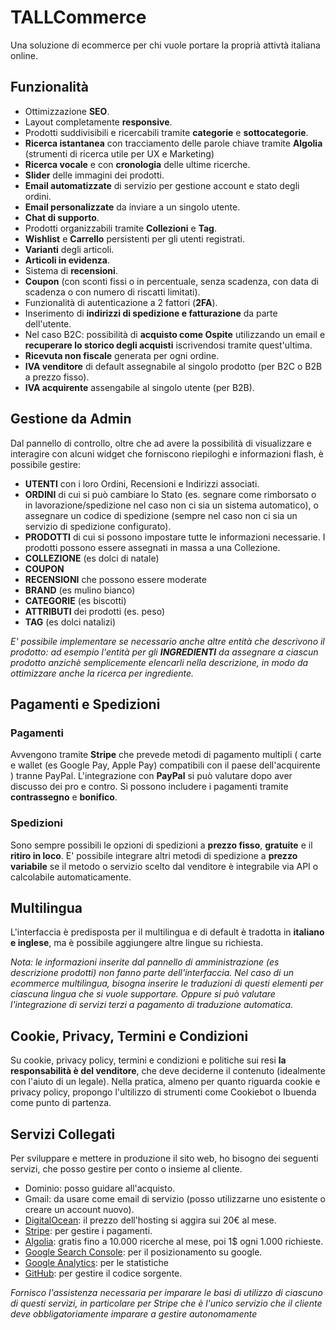 # TALLCommerce
Una soluzione di ecommerce per chi vuole portare la proprià attivtà italiana online.

## Funzionalità
* Ottimizzazione **SEO**.
* Layout completamente **responsive**.
* Prodotti suddivisibili e ricercabili tramite **categorie** e **sottocategorie**.
* **Ricerca istantanea** con tracciamento delle parole chiave tramite **Algolia** (strumenti di ricerca utile per UX e Marketing)
* **Ricerca vocale** e con **cronologia** delle ultime ricerche.
* **Slider** delle immagini dei prodotti.
* **Email automatizzate** di servizio per gestione account e stato degli ordini.
* **Email personalizzate** da inviare a un singolo utente.
* **Chat di supporto**.
* Prodotti organizzabili tramite **Collezioni** e **Tag**.
* **Wishlist** e **Carrello** persistenti per gli utenti registrati.
* **Varianti** degli articoli.
* **Articoli in evidenza**.
* Sistema di **recensioni**.
* **Coupon** (con sconti fissi o in percentuale, senza scadenza, con data di scadenza o con numero di riscatti limitati).
* Funzionalità di autenticazione a 2 fattori (**2FA**).
* Inserimento di **indirizzi di spedizione e fatturazione** da parte dell'utente. 
* Nel caso B2C: possibilità di **acquisto come Ospite** utilizzando un email e **recuperare lo storico degli acquisti** iscrivendosi tramite quest'ultima.
* **Ricevuta non fiscale** generata per ogni ordine.
* **IVA venditore** di default assegnabile al singolo prodotto (per B2C o B2B a prezzo fisso).
* **IVA acquirente** assengabile al singolo utente (per B2B).

## Gestione da Admin
Dal pannello di controllo, oltre che ad avere la possibilità di visualizzare e interagire con alcuni widget che forniscono riepiloghi e informazioni flash, è possibile gestire:
* **UTENTI** con i loro Ordini, Recensioni e Indirizzi associati.
* **ORDINI** di cui si può cambiare lo Stato (es. segnare come rimborsato o in lavorazione/spedizione nel caso non ci sia un sistema automatico),
o assegnare  un codice di spedizione (sempre nel caso non ci sia un servizio di spedizione configurato).
* **PRODOTTI** di cui si possono impostare tutte le informazioni necessarie. I prodotti possono essere assegnati in massa a una Collezione.
* **COLLEZIONE** (es dolci di natale)
* **COUPON**
* **RECENSIONI** che possono essere moderate
* **BRAND**  (es mulino bianco)
* **CATEGORIE** (es biscotti)
* **ATTRIBUTI** dei prodotti (es. peso)
* **TAG** (es dolci natalizi)

*E' possibile implementare se necessario anche altre entità che descrivono il prodotto: ad esempio l'entità per gli **INGREDIENTI** da assegnare a ciascun prodotto anzichè semplicemente elencarli nella descrizione, in modo da ottimizzare anche la ricerca per ingrediente.*

## Pagamenti e Spedizioni

### Pagamenti
Avvengono tramite **Stripe** che prevede metodi di pagamento multipli ( carte e wallet (es Google Pay, Apple Pay) compatibili con il paese
dell'acquirente ) tranne PayPal.
L'integrazione con **PayPal** si può valutare dopo aver discusso dei pro e contro.
Si possono includere i pagamenti tramite **contrassegno** e **bonifico**.

### Spedizioni
Sono sempre possibili le opzioni di spedizioni a **prezzo fisso**, **gratuite** e il **ritiro in loco**.
E' possibile integrare altri metodi di spedizione a **prezzo variabile** se il metodo o servizio scelto dal venditore è integrabile via API o calcolabile automaticamente.

## Multilingua
L'interfaccia è predisposta per il multilingua e di default è tradotta in **italiano e inglese**, ma è possibile aggiungere altre lingue su richiesta.

*Nota: le informazioni inserite dal pannello di amministrazione (es descrizione prodotti) non fanno parte dell'interfaccia. Nel caso di un ecommerce multilingua, bisogna inserire le traduzioni di questi elementi per ciascuna lingua che si vuole supportare. Oppure si può valutare l'integrazione di servizi terzi a pagamento di traduzione automatica.*

## Cookie, Privacy, Termini e Condizioni
Su cookie, privacy policy, termini e condizioni e politiche sui resi **la responsabilità è del venditore**, che deve deciderne il contenuto (idealmente con l'aiuto di un legale).
Nella pratica, almeno per quanto riguarda cookie e privacy policy, propongo l'ultilizzo di strumenti come Cookiebot o Ibuenda come punto di partenza.

## Servizi Collegati
Per sviluppare e mettere in produzione il sito web, ho bisogno dei seguenti servizi, che posso gestire per conto o insieme al cliente.
* Dominio: posso guidare all'acquisto.
* Gmail: da usare come email di servizio (posso utilizzarne uno esistente o creare un account nuovo).
* [DigitalOcean](https://www.digitalocean.com/): il prezzo dell'hosting si aggira sui 20€ al mese.
* [Stripe](https://stripe.com/it): per gestire i pagamenti.
* [Algolia](https://www.algolia.com/pricing/): gratis fino a 10.000 ricerche al mese, poi 1$ ogni 1.000 richieste.
* [Google Search Console](https://search.google.com/): per il posizionamento su google.
* [Google Analytics](https://analytics.google.com/): per le statistiche 
* [GitHub](https://github.com/): per gestire il codice sorgente.

*Fornisco l'assistenza necessaria per imparare le basi di utilizzo di ciascuno di questi servizi, in particolare per Stripe che è l'unico servizio che il cliente deve obbligatoriamente imparare a gestire autonomamente*

<!--
    cron per pulizia payment_failed

    utilizzo di un codice coupon alla volta

    prodotti con varianti > nella ricerca vengono mostrati prezzo, quantità e foto della variante principale

    non aggiungere piú valori dello stesso attributo a un singolo prodotto
-->